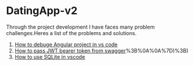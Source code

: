 # DatingApp-v2
Through the project development I have faces many problem challenges.Heres a list of the problems and solutions.

1. [How to debuge Angular project in vs code](https://code.visualstudio.com/docs/nodejs/angular-tutorial#:~:text=Configure%20the%20debugger&text=Choose%20Web%20App%20(Edge)%20from,configuration%20to%20launch%20the%20website.&text=Press%20F5%20or%20the%20green,open%20a%20new%20browser%20instance.) <br/>
2. [How to pass JWT bearer token from swagger](https://stackoverflow.com/questions/43447688/setting-up-swagger-asp-net-core-using-the-authorization-headers-bearer#:~:text=using%20Microsoft.OpenApi,Empty%3Cstring%3E()%20%7D%0A%20%20%20%20%7D)%3B%0A%0A%7D)%3B) <br/>
3. [How to use SQLite in vscode](https://bobbyhadz.com/blog/vscode-view-query-sqlite)

